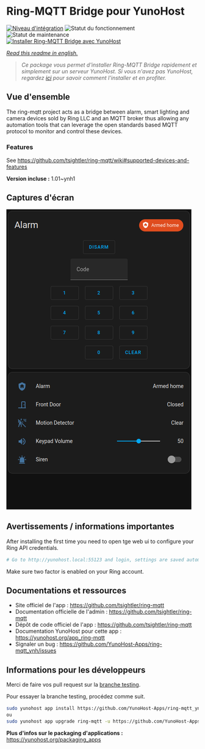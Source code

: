 <!--
N.B.: This README was automatically generated by https://github.com/YunoHost/apps/tree/master/tools/README-generator
It shall NOT be edited by hand.
-->

# Ring-MQTT Bridge pour YunoHost

[![Niveau d'intégration](https://dash.yunohost.org/integration/ring-mqtt.svg)](https://dash.yunohost.org/appci/app/ring-mqtt) ![Statut du fonctionnement](https://ci-apps.yunohost.org/ci/badges/ring-mqtt.status.svg) ![Statut de maintenance](https://ci-apps.yunohost.org/ci/badges/ring-mqtt.maintain.svg)  
[![Installer Ring-MQTT Bridge avec YunoHost](https://install-app.yunohost.org/install-with-yunohost.svg)](https://install-app.yunohost.org/?app=ring-mqtt)

*[Read this readme in english.](./README.md)*

> *Ce package vous permet d'installer Ring-MQTT Bridge rapidement et simplement sur un serveur YunoHost.
Si vous n'avez pas YunoHost, regardez [ici](https://yunohost.org/#/install) pour savoir comment l'installer et en profiter.*

## Vue d'ensemble

The ring-mqtt project acts as a bridge between alarm, smart lighting and camera devices sold by Ring LLC and an MQTT broker thus allowing any automation tools that can leverage the open standards based MQTT protocol to monitor and control these devices.

### Features

See https://github.com/tsightler/ring-mqtt/wiki#supported-devices-and-features


**Version incluse :** 1.01~ynh1

## Captures d'écran

![Capture d'écran de Ring-MQTT Bridge](./doc/screenshots/dashboard.png)

## Avertissements / informations importantes

After installing the first time you need to open tge web ui to configure your Ring API credentials.

```bash
# Go to http://yunohost.local:55123 and login, settings are saved automatically
```

Make sure two factor is enabled on your Ring account.

## Documentations et ressources

* Site officiel de l'app : <https://github.com/tsightler/ring-mqtt>
* Documentation officielle de l'admin : <https://github.com/tsightler/ring-mqtt>
* Dépôt de code officiel de l'app : <https://github.com/tsightler/ring-mqtt>
* Documentation YunoHost pour cette app : <https://yunohost.org/app_ring-mqtt>
* Signaler un bug : <https://github.com/YunoHost-Apps/ring-mqtt_ynh/issues>

## Informations pour les développeurs

Merci de faire vos pull request sur la [branche testing](https://github.com/YunoHost-Apps/ring-mqtt_ynh/tree/testing).

Pour essayer la branche testing, procédez comme suit.

``` bash
sudo yunohost app install https://github.com/YunoHost-Apps/ring-mqtt_ynh/tree/testing --debug
ou
sudo yunohost app upgrade ring-mqtt -u https://github.com/YunoHost-Apps/ring-mqtt_ynh/tree/testing --debug
```

**Plus d'infos sur le packaging d'applications :** <https://yunohost.org/packaging_apps>
